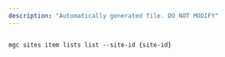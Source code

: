 ```yaml
---
description: "Automatically generated file. DO NOT MODIFY"
---
```


```cli

mgc sites item lists list --site-id {site-id}

```
